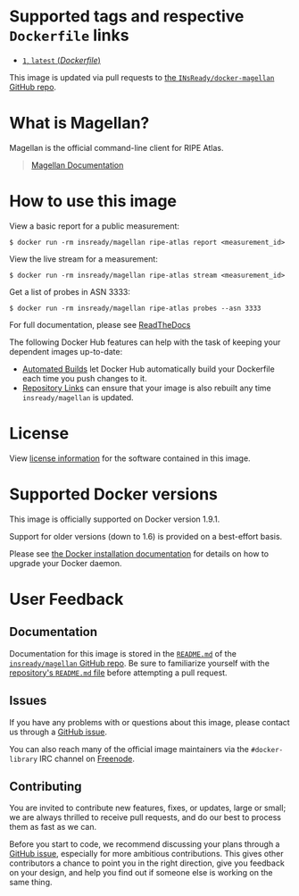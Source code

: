 # Supported tags and respective `Dockerfile` links

-	[`1`, `latest` (*Dockerfile*)](https://github.com/INsReady/docker-magellan/blob/master/Dockerfile)

This image is updated via pull requests to [the `INsReady/docker-magellan` GitHub repo](https://github.com/INsReady/docker-magellan).


# What is Magellan?

Magellan is the official command-line client for RIPE Atlas.

> [Magellan Documentation](https://ripe-atlas-tools.readthedocs.org/)

# How to use this image

View a basic report for a public measurement:

```console
$ docker run -rm insready/magellan ripe-atlas report <measurement_id>
```

View the live stream for a measurement:

```console
$ docker run -rm insready/magellan ripe-atlas stream <measurement_id>
```

Get a list of probes in ASN 3333:

```console
$ docker run -rm insready/magellan ripe-atlas probes --asn 3333
```

For full documentation, please see [ReadTheDocs](https://ripe-atlas-tools.readthedocs.org)


The following Docker Hub features can help with the task of keeping your dependent images up-to-date:

-	[Automated Builds](https://docs.docker.com/docker-hub/builds/) let Docker Hub automatically build your Dockerfile each time you push changes to it.
-	[Repository Links](https://docs.docker.com/docker-hub/builds/#repository-links) can ensure that your image is also rebuilt any time `insready/magellan` is updated.

# License

View [license information](https://github.com/RIPE-NCC/ripe-atlas-tools/blob/master/LICENSE) for the software contained in this image.

# Supported Docker versions

This image is officially supported on Docker version 1.9.1.

Support for older versions (down to 1.6) is provided on a best-effort basis.

Please see [the Docker installation documentation](https://docs.docker.com/installation/) for details on how to upgrade your Docker daemon.

# User Feedback

## Documentation

Documentation for this image is stored in the [`README.md`](https://github.com/INsReady/docker-magellan/blob/master/README.md) of the [`insready/magellan` GitHub repo](https://github.com/INsReady/docker-magellan). Be sure to familiarize yourself with the [repository's `README.md` file](https://github.com/docker-library/docs/blob/master/README.md) before attempting a pull request.

## Issues

If you have any problems with or questions about this image, please contact us through a [GitHub issue](https://github.com/INsReady/docker-magellan/issues).

You can also reach many of the official image maintainers via the `#docker-library` IRC channel on [Freenode](https://freenode.net).

## Contributing

You are invited to contribute new features, fixes, or updates, large or small; we are always thrilled to receive pull requests, and do our best to process them as fast as we can.

Before you start to code, we recommend discussing your plans through a [GitHub issue](https://github.com/INsReady/docker-magellan/issues), especially for more ambitious contributions. This gives other contributors a chance to point you in the right direction, give you feedback on your design, and help you find out if someone else is working on the same thing.
